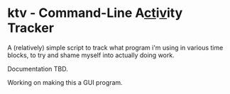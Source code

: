 # ktv - Command-Line A<ins>ct</ins>i<ins>v</ins>ity Tracker
A (relatively) simple script to track what program i'm using in various time blocks, to try and shame myself into actually doing work.

Documentation TBD.

Working on making this a GUI program.